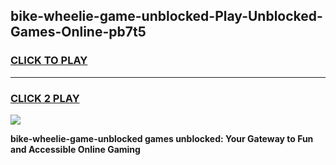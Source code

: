 
## bike-wheelie-game-unblocked-Play-Unblocked-Games-Online-pb7t5
<h3>
<a href="https://premium76.site?title=bike-wheelie-game-unblocked&ref=25A">CLICK TO PLAY</a></h3>
<hr>

<h3>
<a href="https://premium76.site?title=bike-wheelie-game-unblocked&ref=25A">CLICK 2 PLAY</a>
  
</h3>

<a href="https://premium76.site?title=bike-wheelie-game-unblocked&ref=25A"><img src="https://clearcache.store/games.png"></a>


**bike-wheelie-game-unblocked games unblocked: Your Gateway to Fun and Accessible Online Gaming**
